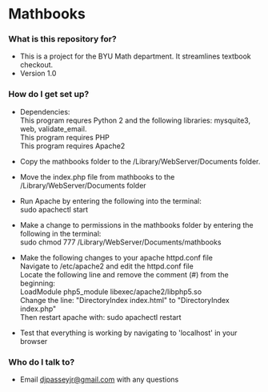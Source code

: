 # Mathbooks

  
### What is this repository for? ###

* This is a project for the BYU Math department. It streamlines textbook checkout.  
* Version 1.0  
  
### How do I get set up? ###
  
* Dependencies:  
  This program requres Python 2 and the following libraries: mysquite3, web, validate_email.  
  This program requires PHP  
  This program requires Apache2  
  
 * Copy the mathbooks folder to the /Library/WebServer/Documents folder.  
   
 * Move the index.php file from mathbooks to the /Library/WebServer/Documents folder  
   
 * Run Apache by entering the following into the terminal:  
    sudo apachectl start  
   
 * Make a change to permissions in the mathbooks folder by entering the following in the terminal:  
    sudo chmod 777 /Library/WebServer/Documents/mathbooks 
   
 * Make the following changes to your apache httpd.conf file  
   	Navigate to /etc/apache2 and edit the httpd.conf file  
 	Locate the following line and remove the comment (#) from the beginning:    
	LoadModule php5_module libexec/apache2/libphp5.so  
	Change the line: "DirectoryIndex index.html" to "DirectoryIndex index.php"  
	Then restart apache with: sudo apachectl restart  
   
 * Test that everything is working by navigating to 'localhost' in your browser  
 

### Who do I talk to? ###

* Email djpasseyjr@gmail.com with any questions
